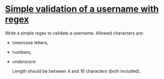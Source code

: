 # [Simple validation of a username with regex](https://www.codewars.com/kata/56a3f08aa9a6cc9b75000023)

Write a simple regex to validate a username. Allowed characters are:

- lowercase letters,
- numbers,
- underscore

  Length should be between 4 and 16 characters (both included).
